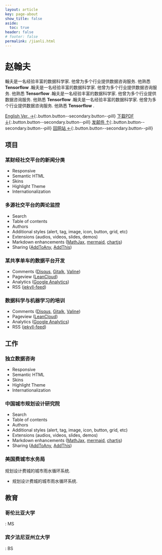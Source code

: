 ```yaml
---
layout: article
key: page-about
show_title: false
aside:
  toc: true
header: false
# footer: false
permalink: /jianli.html
---
```

# 赵翰夫

翰夫是一名经验丰富的数据科学家. 他曾为多个行业提供数据咨询服务. 他熟悉 **Tensorflow** .翰夫是一名经验丰富的数据科学家. 他曾为多个行业提供数据咨询服务. 他熟悉 **Tensorflow** .翰夫是一名经验丰富的数据科学家. 他曾为多个行业提供数据咨询服务. 他熟悉 **Tensorflow** .翰夫是一名经验丰富的数据科学家. 他曾为多个行业提供数据咨询服务. 他熟悉 **Tensorflow** .


[English Ver. →](/resume.html){:.button.button--secondary.button--pill} 
[下载PDF ↓](/assets/jianli.pdf){:.button.button--secondary.button--pill} 
[发邮件 ↑](mailto:zhhfu29@gmail.com){:.button.button--secondary.button--pill}
[回网站 ←](/){:.button.button--secondary.button--pill}

## 项目

### 某财经社交平台的新闻分类

- Responsive
- Semantic HTML
- Skins
- Highlight Theme
- Internationalization

### 多源社交平台的舆论监控

- Search
- Table of contents
- Authors
- Additional styles (alert, tag, image, icon, button, grid, etc)
- Extensions (audios, videos, slides, demos)
- Markdown enhancements ([MathJax](https://www.mathjax.org/), [mermaid](https://mermaidjs.github.io/), [chartjs](http://www.chartjs.org/))
- Sharing ([AddToAny](https://www.addtoany.com/), [AddThis](https://www.addthis.com/))

### 某共享单车的数据平台开发

- Comments ([Disqus](https://disqus.com/), [Gitalk](https://gitalk.github.io/), [Valine](https://valine.js.org/en/))
- Pageview ([LeanCloud](https://leancloud.cn/))
- Analytics ([Google Analytics](https://analytics.google.com/analytics/web/))
- RSS ([jekyll-feed](https://github.com/jekyll/jekyll-feed))

### 数据科学与机器学习的培训

- Comments ([Disqus](https://disqus.com/), [Gitalk](https://gitalk.github.io/), [Valine](https://valine.js.org/en/))
- Pageview ([LeanCloud](https://leancloud.cn/))
- Analytics ([Google Analytics](https://analytics.google.com/analytics/web/))
- RSS ([jekyll-feed](https://github.com/jekyll/jekyll-feed))

## 工作

### 独立数据咨询

- Responsive
- Semantic HTML
- Skins
- Highlight Theme
- Internationalization

### 中国城市规划设计研究院

- Search
- Table of contents
- Authors
- Additional styles (alert, tag, image, icon, button, grid, etc)
- Extensions (audios, videos, slides, demos)
- Markdown enhancements ([MathJax](https://www.mathjax.org/), [mermaid](https://mermaidjs.github.io/), [chartjs](http://www.chartjs.org/))
- Sharing ([AddToAny](https://www.addtoany.com/), [AddThis](https://www.addthis.com/))

### 美国费城市水务局

规划设计费城的城市雨水循环系统.

- 规划设计费城的城市雨水循环系统.


## 教育

### 哥伦比亚大学
: MS

### 宾夕法尼亚州立大学
: BS

